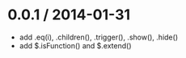 0.0.1 / 2014-01-31
==================

  * add .eq(i), .children(), .trigger(), .show(), .hide()
  * add $.isFunction() and $.extend()
